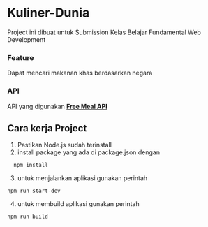 # Kuliner-Dunia
Project ini dibuat untuk Submission Kelas Belajar Fundamental Web Development

### Feature
Dapat mencari makanan khas berdasarkan negara

### API
API yang digunakan [<b>Free Meal API</b>](https://www.themealdb.com/api.php)

## Cara kerja Project
1. Pastikan Node.js sudah terinstall
2. install package yang ada di package.json dengan
```
  npm install
```
3. untuk menjalankan aplikasi gunakan perintah
```
npm run start-dev
```
4. untuk membuild aplikasi gunakan perintah 
```
npm run build
```
